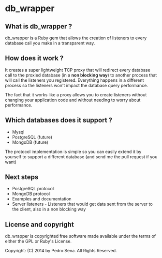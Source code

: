 # db_wrapper #

## What is db_wrapper ? ##

db_wrapper is a Ruby gem that allows the creation of listeners to every database call you make in a transparent way.

## How does it work ? ##

It creates a super lightweight TCP proxy that will redirect every database call to the proxied database (in a **non blocking way**) to another process that will call the listeners you registered. Everything happens in a different process so the listeners won't impact the database query performance.

The fact that it works like a proxy allows you to create listeners without changing your application code and without needing to worry about performance.

## Which databases does it support ? ##

* Mysql
* PostgreSQL (future)
* MongoDB (future)

The protocol implementation is simple so you can easily extend it by yourself to support a
different database (and send me the pull request if you want)

## Next steps ##
* PostgreSQL protocol
* MongoDB protocol
* Examples and documentation
* Server listeners - Listeners that would get data sent from the server to the client, also in a non blocking way

## License and copyright ##

db_wrapper is copyrighted free software made available under the terms
of either the GPL or Ruby's License.

Copyright: (C) 2014 by Pedro Sena. All Rights Reserved.